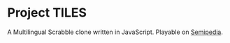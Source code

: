 # Project TILES
A Multilingual Scrabble clone written in JavaScript.
Playable on [Semipedia](https://semiopteryx.github.io/semipedia/chapters/semiware#project-tiles).
